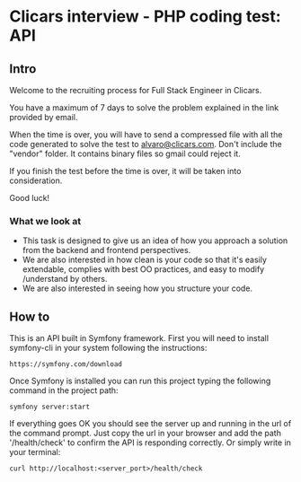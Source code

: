 # Clicars interview - PHP coding test: API

## Intro

Welcome to the recruiting process for Full Stack Engineer in Clicars.

You have a maximum of 7 days to solve the problem explained in the link provided by email.

When the time is over, you will have to send a compressed file with all the code generated to solve the test to 
alvaro@clicars.com. Don't include the "vendor" folder. It contains binary files so gmail could reject it.

If you finish the test before the time is over, it will be taken into consideration.

Good luck!

### What we look at

* This task is designed to give us an idea of how you approach a solution from the backend and frontend perspectives.
* We are also interested in how clean is your code so that it's easily extendable, complies with best OO practices, 
and easy to modify /understand by others.
* We are also interested in seeing how you structure your code.

## How to

This is an API built in Symfony framework. First you will need to install symfony-cli in your system following the 
instructions:
``` 
https://symfony.com/download
```

Once Symfony is installed you can run this project typing the following command in the project path:
``` 
symfony server:start
```

If everything goes OK you should see the server up and running in the url of the command prompt. Just copy the url in 
your browser and add the path '/health/check' to confirm the API is responding correctly. Or simply write in your 
terminal:
```
curl http://localhost:<server_port>/health/check
```



